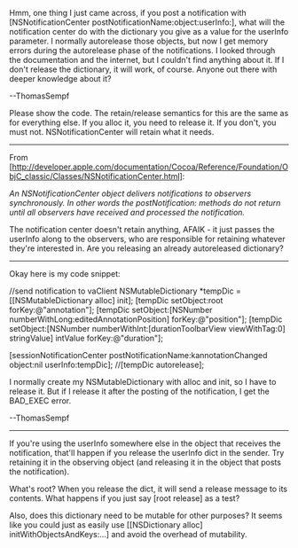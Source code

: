 Hmm, one thing I just came across, if you post a notification with [NSNotificationCenter postNotificationName:object:userInfo:], what will the notification center do with the dictionary you give as a value for the userInfo parameter. I normally autorelease those objects, but now I get memory errors during the autorelease phase of the notifications. I looked through the documentation and the internet, but I couldn't find anything about it. If I don't release the dictionary, it will work, of course. Anyone out there with deeper knowledge about it?

--ThomasSempf

Please show the code. The retain/release semantics for this are the same as for everything else. If you alloc it, you need to release it. If you don't, you must not. NSNotificationCenter will retain what it needs.

----

From [http://developer.apple.com/documentation/Cocoa/Reference/Foundation/ObjC_classic/Classes/NSNotificationCenter.html]:

*An NSNotificationCenter object delivers notifications to observers synchronously. In other words the postNotification: methods do not return until all observers have received and processed the notification.*

The notification center doesn't retain anything, AFAIK - it just passes the userInfo along to the observers, who are responsible for retaining whatever they're interested in. Are you releasing an already autoreleased dictionary?

----

Okay here is my code snippet:

    
//send notification to vaClient
NSMutableDictionary *tempDic = [[NSMutableDictionary alloc] init];
[tempDic setObject:root forKey:@"annotation"];
[tempDic setObject:[NSNumber numberWithLong:editedAnnotationPosition] forKey:@"position"];
[tempDic setObject:[NSNumber numberWithInt:[durationToolbarView viewWithTag:0] stringValue] intValue forKey:@"duration"];

[sessionNotificationCenter postNotificationName:kannotationChanged object:nil userInfo:tempDic];
//[tempDic autorelease];


I normally create my NSMutableDictionary with alloc and init, so I have to release it. But if I release it after the posting of the notification, I get the BAD_EXEC error.

--ThomasSempf

----

If you're using the userInfo somewhere else in the object that receives the notification, that'll happen if you release the userInfo dict in the sender. Try retaining it in the observing object (and releasing it in the object that posts the notification).

What's     root? When you release the dict, it will send a release message to its contents. What happens if you just say     [root release] as a test?

Also, does this dictionary need to be mutable for other purposes? It seems like you could just as easily use     [[NSDictionary alloc] initWithObjectsAndKeys:...] and avoid the overhead of mutability.
